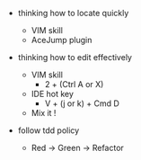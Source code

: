 * thinking how to locate quickly
  * VIM skill
  * AceJump plugin
* thinking how to edit effectively
  * VIM skill
    * 2 + (Ctrl A or X)
  * IDE hot key
    * V + (j or k) + Cmd D
  * Mix it !

* follow tdd policy
  * Red -> Green -> Refactor